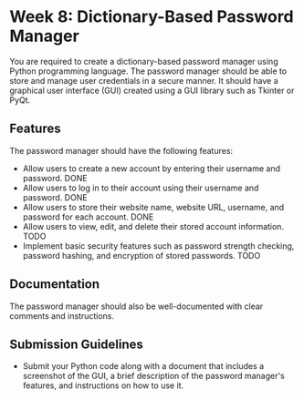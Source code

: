 # Week 8: Dictionary-Based Password Manager

You are required to create a dictionary-based password manager using Python programming language. The password manager should be able to store and manage user credentials in a secure manner. It should have a graphical user interface (GUI) created using a GUI library such as Tkinter or PyQt.

## Features
The password manager should have the following features:
- Allow users to create a new account by entering their username and password. DONE
- Allow users to log in to their account using their username and password. DONE
- Allow users to store their website name, website URL, username, and password for each account. DONE
- Allow users to view, edit, and delete their stored account information. TODO
- Implement basic security features such as password strength checking, password hashing, and encryption of stored passwords. TODO

## Documentation
The password manager should also be well-documented with clear comments and instructions.

## Submission Guidelines
- Submit your Python code along with a document that includes a screenshot of the GUI, a brief description of the password manager's features, and instructions on how to use it.
